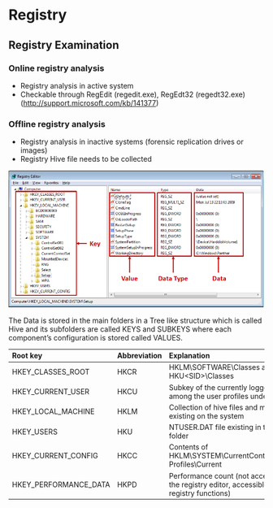 # Registry

## Registry Examination

### Online registry analysis
* Registry analysis in active system
* Checkable through RegEdit (regedit.exe), RegEdt32 (regedt32.exe) (http://support.microsoft.com/kb/141377)
### Offline registry analysis
* Registry analysis in inactive systems (forensic replication drives or images)
* Registry Hive file needs to be collected

![Registry Key and Value](../.gitbook/assets/image%20%2851%29.png)

The Data is stored in the main folders in a Tree like structure which is called Hive and its subfolders are called KEYS and SUBKEYS where each component’s configuration is stored called VALUES. 


|Root key |Abbreviation |Explanation |
| :--- | :--- |:--- |
|HKEY_CLASSES_ROOT |HKCR | HKLM\SOFTWARE\Classes and HKU\<SID>\Classes |
|HKEY_CURRENT_USER |HKCU |Subkey of the currently logged in user among the user profiles under HKU |
|HKEY_LOCAL_MACHINE |HKLM |Collection of hive files and memory hive existing on the system |
|HKEY_USERS |HKU |NTUSER.DAT file existing in the user root folder|
|HKEY_CURRENT_CONFIG|HKCC|Contents of HKLM\SYSTEM\CurrentControlSet\Hardware Profiles\Current|
|HKEY_PERFORMANCE_DATA|HKPD|Performance count (not accessible through the registry editor, accessible only with registry functions)|


